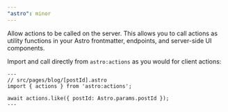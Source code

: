 ```yaml
---
"astro": minor
---
```


Allow actions to be called on the server. This allows you to call actions as utility functions in your Astro frontmatter, endpoints, and server-side UI components.

Import and call directly from `astro:actions` as you would for client actions:

```astro
---
// src/pages/blog/[postId].astro
import { actions } from 'astro:actions';

await actions.like({ postId: Astro.params.postId });
---
```
